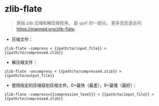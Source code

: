 # zlib-flate

> 原始 zlib 压缩和解压缩程序。
> 是 `qpdf` 的一部分。
> 更多信息请访问: <https://manned.org/zlib-flate>。

- 压缩文件：

`zlib-flate -compress < {{path/to/input_file}} > {{path/to/compressed.zlib}}`

- 解压缩文件：

`zlib-flate -uncompress < {{path/to/compressed.zlib}} > {{path/to/output_file}}`

- 使用指定的压缩级别压缩文件。0=最快（最差），9=最慢（最好）：

`zlib-flate -compress={{compression_level}} < {{path/to/input_file}} > {{path/to/compressed.zlib}}`
